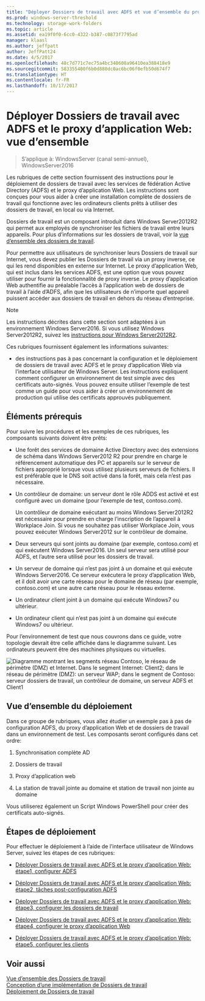 ```yaml
---
title: "Déployer Dossiers de travail avec ADFS et vue d’ensemble du proxy d’application Web"
ms.prod: windows-server-threshold
ms.technology: storage-work-folders
ms.topic: article
ms.assetid: ea19f0f0-6cc0-4322-b387-c0873f7795ad
manager: klaasl
ms.author: jeffpatt
author: JeffPatt24
ms.date: 4/5/2017
ms.openlocfilehash: 48c7d771c7ec75a4bc340608a96410ea388418e9
ms.sourcegitcommit: 583355400f6b0d880dc0ac6bc06f0efb50d674f7
ms.translationtype: HT
ms.contentlocale: fr-FR
ms.lasthandoff: 10/17/2017
---
```

# <a name="deploy-work-folders-with-ad-fs-and-web-application-proxy-overview"></a>Déployer Dossiers de travail avec ADFS et le proxy d’application Web: vue d’ensemble

>S’applique à: WindowsServer (canal semi-annuel), WindowsServer2016

Les rubriques de cette section fournissent des instructions pour le déploiement de dossiers de travail avec les services de fédération Active Directory (ADFS) et le proxy d’application Web. Les instructions sont conçues pour vous aider à créer une installation complète de dossiers de travail qui fonctionne avec les ordinateurs clients prêts à utiliser des dossiers de travail, en local ou via Internet.  
  
Dossiers de travail est un composant introduit dans Windows Server2012R2 qui permet aux employés de synchroniser les fichiers de travail entre leurs appareils. Pour plus d’informations sur les dossiers de travail, voir la [vue d’ensemble des dossiers de travail](Work-Folders-Overview.md).  
  
Pour permettre aux utilisateurs de synchroniser leurs Dossiers de travail sur Internet, vous devez publier les Dossiers de travail via un proxy inverse, ce qui les rend disponibles en externe sur Internet. Le proxy d’application Web, qui est inclus dans les services ADFS, est une option que vous pouvez utiliser pour fournir la fonctionnalité de proxy inverse. Le proxy d’application Web authentifie au préalable l’accès à l’application web de dossiers de travail à l’aide d’ADFS, afin que les utilisateurs de n’importe quel appareil puissent accéder aux dossiers de travail en dehors du réseau d’entreprise. 

> [!NOTE]
>   Les instructions décrites dans cette section sont adaptées à un environnement Windows Server2016. Si vous utilisez Windows Server2012R2, suivez les [instructions pour Windows Server2012R2](https://technet.microsoft.com/library/dn747208(v=ws.11).aspx).
  
Ces rubriques fournissent également les informations suivantes:  
  
-   des instructions pas à pas concernant la configuration et le déploiement de dossiers de travail avec ADFS et le proxy d’application Web via l’interface utilisateur de Windows Server. Les instructions expliquent comment configurer un environnement de test simple avec des certificats auto-signés. Vous pouvez ensuite utiliser l’exemple de test comme un guide pour vous aider à créer un environnement de production qui utilise des certificats approuvés publiquement.  
  
## <a name="prerequisites"></a>Éléments prérequis  
Pour suivre les procédures et les exemples de ces rubriques, les composants suivants doivent être prêts:  
  
-   Une forêt des services de domaine Active Directory avec des extensions de schéma dans Windows Server2012 R2 pour prendre en charge le référencement automatique des PC et appareils sur le serveur de fichiers approprié lorsque vous utilisez plusieurs serveurs de fichiers. Il est préférable que le DNS soit activé dans la forêt, mais cela n’est pas nécessaire.  
  
-   Un contrôleur de domaine: un serveur dont le rôle ADDS est activé et est configuré avec un domaine (pour l’exemple de test, contoso.com).  
  
    Un contrôleur de domaine exécutant au moins Windows Server2012R2 est nécessaire pour prendre en charge l’inscription de l’appareil à Workplace Join. Si vous ne souhaitez pas utiliser Workplace Join, vous pouvez exécuter Windows Server2012 sur le contrôleur de domaine.  
  
-   Deux serveurs qui sont joints au domaine (par exemple, contoso.com) et qui exécutent Windows Server2016. Un seul serveur sera utilisé pour ADFS, et l’autre sera utilisé pour les dossiers de travail.  
  
-   Un serveur de domaine qui n’est pas joint à un domaine et qui exécute Windows Server2016. Ce serveur exécutera le proxy d’application Web, et il doit avoir une carte réseau pour le domaine de réseau (par exemple, contoso.com) et une autre carte réseau pour le réseau externe.  
  
-   Un ordinateur client joint à un domaine qui exécute Windows7 ou ultérieur.  
  
-   Un ordinateur client qui n’est pas joint à un domaine qui exécute Windows7 ou ultérieur.  
  
Pour l’environnement de test que nous couvrons dans ce guide, votre topologie devrait être celle affichée dans le diagramme suivant. Les ordinateurs peuvent être des machines physiques ou virtuelles. 
  
![Diagramme montrant les segments réseau Contoso, le réseau de périmètre (DMZ) et Internet. Dans le segment Internet: Client2; dans le réseau de périmètre (DMZ): un serveur WAP; dans le segment de Contoso: serveur dossiers de travail, un contrôleur de domaine, un serveur ADFS et Client1](media/deploy-work-folders-adfs/WF_ADFS_WAP_Diagram.png)

## <a name="deployment-overview"></a>Vue d’ensemble du déploiement  
Dans ce groupe de rubriques, vous allez étudier un exemple pas à pas de configuration ADFS, du proxy d’application Web et de dossiers de travail dans un environnement de test. Les composants seront configurés dans cet ordre:  
  
1.  Synchronisation complète AD  
  
2.  Dossiers de travail  
  
3.  Proxy d’application web  
  
4.  La station de travail jointe au domaine et station de travail non jointe au domaine  
  
Vous utiliserez également un Script Windows PowerShell pour créer des certificats auto-signés.  
  
## <a name="deployment-steps"></a>Étapes de déploiement  
Pour effectuer le déploiement à l’aide de l’interface utilisateur de Windows Server, suivez les étapes de ces rubriques:  
  
-   [Déployer Dossiers de travail avec ADFS et le proxy d’application Web: étape1, configurer ADFS](deploy-work-folders-adfs-step1.md)  
  
-   [Déployer Dossiers de travail avec ADFS et le proxy d’application Web: étape2, tâches post-configuration ADFS](deploy-work-folders-adfs-step2.md)  
  
-   [Déployer Dossiers de travail avec ADFS et le proxy d’application Web: étape3, configurer les dossiers de travail](deploy-work-folders-adfs-step3.md)  
  
-   [Déployer Dossiers de travail avec ADFS et le proxy d’application Web: étape4, configurer le proxy d’application Web](deploy-work-folders-adfs-step4.md)  
  
-   [Déployer Dossiers de travail avec ADFS et le proxy d’application Web: étape5, configurer les clients](deploy-work-folders-adfs-step5.md)  

## <a name="see-also"></a>Voir aussi  
[Vue d’ensemble des Dossiers de travail](Work-Folders-Overview.md)  
[Conception d’une implémentation de Dossiers de travail](Plan-Work-Folders.md)  
[Déploiement de Dossiers de travail](Deploy-Work-Folders.md)  
  

